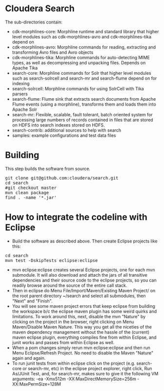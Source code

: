 # Cloudera Search

The sub-directories contain:

* cdk-morphlines-core: Morphline runtime and standard library that higher level modules such as cdk-morphlines-avro and cdk-morphlines-tika depend on
* cdk-morphlines-avro: Morphline commands for reading, extracting and transforming Avro files and Avro objects
* cdk-morphlines-tika: Morphline commands for auto-detecting MIME types, as well as decompressing and unpacking files. Depends on Apache Tika
* search-core: Morphline commands for Solr that higher level modules such as search-solrcell and search-mr and search-flume depend on for indexing
* search-solrcell: Morphline commands for using SolrCell with Tika parsers
* search-flume: Flume sink that extracts search documents from Apache Flume events (using a morphline), transforms them and loads them into Apache Solr 
* search-mr: Flexible, scalable, fault tolerant, batch oriented system for processing large numbers of records contained in files that are stored on HDFS into search indexes stored on HDFS.
* search-contrib: additional sources to help with search
* samples: example configurations and test data files

# Building

This step builds the software from source.

<pre>
git clone git@github.com:cloudera/search.git
cd search
#git checkout master
mvn clean package
find . -name '*.jar'
</pre>

# How to integrate the codeline with Eclipse

* Build the software as described above. Then create Eclipse projects like this:
<pre>
cd search
mvn test -DskipTests eclipse:eclipse
</pre>
* mvn eclipse:eclipse creates several Eclipse projects, one for each mvn submodule. It will also download and attach the jars of all transitive dependencies and their source code to the eclipse projects, so you can readily browse around the source of the entire call stack.
* Then in eclipse do Menu File/Import/Maven/Existing Maven Project/ on the root parent directory ~/search and select all submodules, then "Next" and "Finish". 
* You will see some maven project errors that keep eclipse from building the workspace b/c the eclipse maven plugin has some weird quirks and limitations. To work around this, next, disable the mvn "Nature" by clicking on the project in the browser, right clicking on Menu Maven/Disable Maven Nature. This way you get all the niceties of the maven dependency management without the hassle of the (current) maven eclipse plugin, everything compiles fine from within Eclipse, and junit works and passes from within Eclipse as well. 
* When a pom changes simply rerun mvn eclipse:eclipse and then run Menu Eclipse/Refresh Project. No need to disable the Maven "Nature" again and again.
* To run junit tests from within eclipse click on the project (e.g. search-core or search-mr, etc) in the eclipse project explorer, right click, Run As/JUnit Test, and, for search-mr, makes sure to give it the following VM arguments: -ea -Xmx512m -XX:MaxDirectMemorySize=256m -XX:MaxPermSize=128M